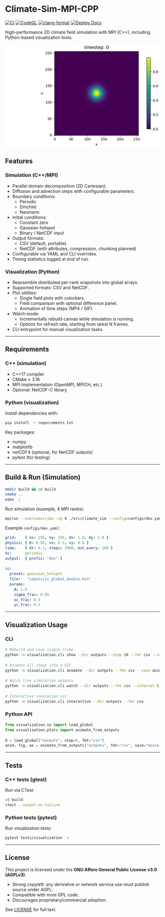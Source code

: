 # Climate-Sim-MPI-CPP
[![CI](https://github.com/antoniorizzoeng/climate-sim-mpi-cpp/actions/workflows/ci.yml/badge.svg)](../../actions/workflows/ci.yml)
[![CodeQL](https://github.com/antoniorizzoeng/climate-sim-mpi-cpp/actions/workflows/codeql.yml/badge.svg)](../../actions/workflows/codeql.yml)
[![clang-format](https://github.com/antoniorizzoeng/climate-sim-mpi-cpp/actions/workflows/format.yml/badge.svg)](https://github.com/antoniorizzoeng/climate-sim-mpi-cpp/actions/workflows/format.yml)
[![Deploy Docs](https://github.com/antoniorizzoeng/climate-sim-mpi-cpp/actions/workflows/docs.yml/badge.svg)](https://github.com/antoniorizzoeng/climate-sim-mpi-cpp/actions/workflows/docs.yml)

High-performance 2D climate field simulation with MPI (C++), including Python-based visualization tools.

![Simulation demo](docs/demo.gif)

## Features

### Simulation (C++/MPI)
- Parallel domain decomposition (2D Cartesian).
- Diffusion and advection steps with configurable parameters.
- Boundary conditions:
  - Periodic
  - Dirichlet
  - Neumann
- Initial conditions:
  - Constant zero
  - Gaussian hotspot
  - Binary / NetCDF input
- Output formats:
  - CSV (default, portable)
  - NetCDF (with attributes, compression, chunking planned)
- Configurable via YAML and CLI overrides.
- Timing statistics logged at end of run.

### Visualization (Python)
- Reassemble distributed per-rank snapshots into global arrays.
- Supported formats: CSV and NetCDF.
- Plot utilities:
  - Single field plots with colorbars.
  - Field comparison with optional difference panel.
  - Animation of time steps (MP4 / GIF).
- Watch mode:
  - Incrementally rebuild canvas while simulation is running.
  - Options for refresh rate, starting from latest N frames.
- CLI entrypoint for manual visualization tasks.

---

## Requirements

### C++ (simulation)
- C++17 compiler
- CMake ≥ 3.16
- MPI implementation (OpenMPI, MPICH, etc.)
- Optional: NetCDF-C library

### Python (visualization)
Install dependencies with:

```bash
pip install -r requirements.txt
```

Key packages:
- numpy
- matplotlib
- netCDF4 (optional, for NetCDF outputs)
- pytest (for testing)

---

## Build & Run (Simulation)

```bash
mkdir build && cd build
cmake ..
make -j
```

Run simulation (example, 4 MPI ranks):

```bash
mpirun --oversubscribe -np 4 ./src/climate_sim --config=configs/dev.yaml --output.format=netcdf
```

Example `configs/dev.yaml`:

```yaml
grid:    { nx: 256, ny: 256, dx: 1.0, dy: 1.0 }
physics: { D: 0.05, vx: 0.5, vy: 0.0 }
time:    { dt: 0.1, steps: 1000, out_every: 100 }
bc:      periodic
output:  { prefix: "dev" }

ic:
  preset: gaussian_hotspot
  file:   "inputs/ic_global_double.bin"
  params:
    A: 1.0
    sigma_frac: 0.05
    xc_frac: 0.5
    yc_frac: 0.5
```

---

## Visualization Usage

### CLI

```bash
# Rebuild and save single frame
python -m visualization.cli show --dir outputs --step 10 --fmt csv --save frame.png

# Animate all steps into a GIF
python -m visualization.cli animate --dir outputs --fmt csv --save anim.gif --writer pillow

# Watch live simulation outputs
python -m visualization.cli watch --dir outputs --fmt csv --interval 1.0

# Interactive simulation viz
python -m visualization.cli interactive --dir outputs --fmt csv
```

### Python API

```python
from visualization.io import load_global
from visualization.plots import animate_from_outputs

U = load_global("outputs", step=0, fmt="csv")
anim, fig, ax = animate_from_outputs("outputs", fmt="csv", save="movie.gif")
```

---

## Tests

### C++ tests (gtest)
Run via CTest:

```bash
cd build
ctest --output-on-failure
```

### Python tests (pytest)
Run visualization tests:

```bash
pytest tests/visualization -v
```

---

## License

This project is licensed under the **GNU Affero General Public License v3.0 (AGPLv3)**.
- Strong copyleft: any derivative or network service use must publish source under AGPL.
- Compatible with most GPL code.
- Discourages proprietary/commercial adoption.

See [LICENSE](LICENSE) for full text.
